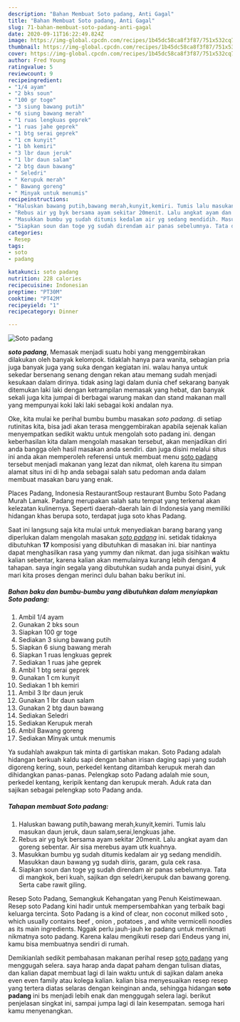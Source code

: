 ```yaml
---
description: "Bahan Membuat Soto padang, Anti Gagal"
title: "Bahan Membuat Soto padang, Anti Gagal"
slug: 71-bahan-membuat-soto-padang-anti-gagal
date: 2020-09-11T16:22:49.824Z
image: https://img-global.cpcdn.com/recipes/1b45dc58ca8f3f87/751x532cq70/soto-padang-foto-resep-utama.jpg
thumbnail: https://img-global.cpcdn.com/recipes/1b45dc58ca8f3f87/751x532cq70/soto-padang-foto-resep-utama.jpg
cover: https://img-global.cpcdn.com/recipes/1b45dc58ca8f3f87/751x532cq70/soto-padang-foto-resep-utama.jpg
author: Fred Young
ratingvalue: 5
reviewcount: 9
recipeingredient:
- "1/4 ayam"
- "2 bks soun"
- "100 gr toge"
- "3 siung bawang putih"
- "6 siung bawang merah"
- "1 ruas lengkuas geprek"
- "1 ruas jahe geprek"
- "1 btg serai geprek"
- "1 cm kunyit"
- "1 bh kemiri"
- "3 lbr daun jeruk"
- "1 lbr daun salam"
- "2 btg daun bawang"
- " Seledri"
- " Kerupuk merah"
- " Bawang goreng"
- " Minyak untuk menumis"
recipeinstructions:
- "Haluskan bawang putih,bawang merah,kunyit,kemiri. Tumis lalu masukan daun jeruk, daun salam,serai,lengkuas jahe."
- "Rebus air yg byk bersama ayam sekitar 20menit. Lalu angkat ayam dan goreng sebentar. Air sisa merebus ayam utk kuahnya."
- "Masukkan bumbu yg sudah ditumis kedalam air yg sedang mendidih. Masukkan daun bawang yg sudah diiris, garam, gula cek rasa."
- "Siapkan soun dan toge yg sudah direndam air panas sebelumnya. Tata di mangkok, beri kuah, sajikan dgn seledri,kerupuk dan bawang goreng. Serta cabe rawit giling."
categories:
- Resep
tags:
- soto
- padang

katakunci: soto padang 
nutrition: 228 calories
recipecuisine: Indonesian
preptime: "PT30M"
cooktime: "PT42M"
recipeyield: "1"
recipecategory: Dinner

---
```



![Soto padang](https://img-global.cpcdn.com/recipes/1b45dc58ca8f3f87/751x532cq70/soto-padang-foto-resep-utama.jpg)

<b><i>soto padang</i></b>, Memasak menjadi suatu hobi yang menggembirakan dilakukan oleh banyak kelompok. tidaklah hanya para wanita, sebagian pria juga banyak juga yang suka dengan kegiatan ini. walau hanya untuk sekedar bersenang senang dengan rekan atau memang sudah menjadi kesukaan dalam dirinya. tidak asing lagi dalam dunia chef sekarang banyak ditemukan laki laki dengan ketrampilan memasak yang hebat, dan banyak sekali juga kita jumpai di berbagai warung makan dan stand makanan mall yang mempunyai koki laki laki sebagai koki andalan nya.

Oke, kita mulai ke perihal bumbu bumbu masakan <i>soto padang</i>. di setiap rutinitas kita, bisa jadi akan terasa menggembirakan apabila sejenak kalian menyempatkan sedikit waktu untuk mengolah soto padang ini. dengan keberhasilan kita dalam mengolah masakan tersebut, akan menjadikan diri anda bangga oleh hasil masakan anda sendiri. dan juga disini melalui situs ini anda akan memperoleh referensi untuk membuat menu <u>soto padang</u> tersebut menjadi makanan yang lezat dan nikmat, oleh karena itu simpan alamat situs ini di hp anda sebagai salah satu pedoman anda dalam membuat masakan baru yang enak.

Places Padang, Indonesia RestaurantSoup restaurant Bumbu Soto Padang Murah Lamak. Padang merupakan salah satu tempat yang terkenal akan kelezatan kulinernya. Seperti daerah-daerah lain di Indonesia yang memiliki hidangan khas berupa soto, terdapat juga soto khas Padang.


Saat ini langsung saja kita mulai untuk menyediakan barang barang yang diperlukan dalam mengolah masakan <u><i>soto padang</i></u> ini. setidak tidaknya dibutuhkan <b>17</b> komposisi yang dibutuhkan di masakan ini. biar nantinya dapat menghasilkan rasa yang yummy dan nikmat. dan juga sisihkan waktu kalian sebentar, karena kalian akan memulainya kurang lebih dengan <b>4</b> tahapan. saya ingin segala yang dibutuhkan sudah anda punyai disini, yuk mari kita proses dengan merinci dulu bahan baku berikut ini.

<!--inarticleads1-->

##### Bahan baku dan bumbu-bumbu yang dibutuhkan dalam menyiapkan Soto padang:

1. Ambil 1/4 ayam
1. Gunakan 2 bks soun
1. Siapkan 100 gr toge
1. Sediakan 3 siung bawang putih
1. Siapkan 6 siung bawang merah
1. Siapkan 1 ruas lengkuas geprek
1. Sediakan 1 ruas jahe geprek
1. Ambil 1 btg serai geprek
1. Gunakan 1 cm kunyit
1. Sediakan 1 bh kemiri
1. Ambil 3 lbr daun jeruk
1. Gunakan 1 lbr daun salam
1. Gunakan 2 btg daun bawang
1. Sediakan  Seledri
1. Sediakan  Kerupuk merah
1. Ambil  Bawang goreng
1. Sediakan  Minyak untuk menumis


Ya sudahlah awakpun tak minta di gartiskan makan. Soto Padang adalah hidangan berkuah kaldu sapi dengan bahan irisan daging sapi yang sudah digoreng kering, soun, perkedel kentang ditambah kerupuk merah dan dihidangkan panas-panas. Pelengkap soto Padang adalah mie soun, perkedel kentang, keripik kentang dan kerupuk merah. Aduk rata dan sajikan sebagai pelengkap soto Padang anda. 

<!--inarticleads2-->

##### Tahapan membuat Soto padang:

1. Haluskan bawang putih,bawang merah,kunyit,kemiri. Tumis lalu masukan daun jeruk, daun salam,serai,lengkuas jahe.
1. Rebus air yg byk bersama ayam sekitar 20menit. Lalu angkat ayam dan goreng sebentar. Air sisa merebus ayam utk kuahnya.
1. Masukkan bumbu yg sudah ditumis kedalam air yg sedang mendidih. Masukkan daun bawang yg sudah diiris, garam, gula cek rasa.
1. Siapkan soun dan toge yg sudah direndam air panas sebelumnya. Tata di mangkok, beri kuah, sajikan dgn seledri,kerupuk dan bawang goreng. Serta cabe rawit giling.


Resep Soto Padang, Semangkuk Kehangatan yang Penuh Keistimewaan. Resep soto Padang kini hadir untuk mempersembahkan yang terbaik bagi keluarga tercinta. Soto Padang is a kind of clear, non coconut milked soto , which usually contains beef , onion , potatoes , and white vermicelli noodles as its main ingredients. Nggak perlu jauh-jauh ke padang untuk menikmati nikmatnya soto padang. Karena kalau mengikuti resep dari Endeus yang ini, kamu bisa membuatnya sendiri di rumah. 

Demikianlah sedikit pembahasan makanan perihal resep <u>soto padang</u> yang menggugah selera. saya harap anda dapat paham dengan tulisan diatas, dan kalian dapat membuat lagi di lain waktu untuk di sajikan dalam aneka even even family atau kolega kalian. kalian bisa menyesuaikan resep resep yang tertera diatas selaras dengan keinginan anda, sehingga hidangan <b>soto padang</b> ini bs menjadi lebih enak dan menggugah selera lagi. berikut penjelasan singkat ini, sampai jumpa lagi di lain kesempatan. semoga hari kamu menyenangkan.
